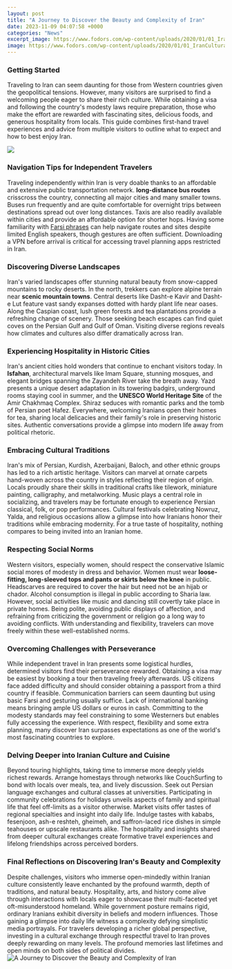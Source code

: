 ```yaml
---
layout: post
title: "A Journey to Discover the Beauty and Complexity of Iran"
date: 2023-11-09 04:07:58 +0000
categories: "News"
excerpt_image: https://www.fodors.com/wp-content/uploads/2020/01/01_IranCulturalSites__Persepolis_shutterstock_1298384713-1600x1067.jpg
image: https://www.fodors.com/wp-content/uploads/2020/01/01_IranCulturalSites__Persepolis_shutterstock_1298384713-1600x1067.jpg
---
```


### Getting Started
Traveling to Iran can seem daunting for those from Western countries given the geopolitical tensions. However, many visitors are surprised to find a welcoming people eager to share their rich culture. While obtaining a visa and following the country's modesty laws require preparation, those who make the effort are rewarded with fascinating sites, delicious foods, and generous hospitality from locals. This guide combines first-hand travel experiences and advice from multiple visitors to outline what to expect and how to best enjoy Iran.

![](https://www.fodors.com/wp-content/uploads/2020/01/04_IranCulturalSites__Yazd_shutterstock_1440363590-1600x1067.jpg)
### Navigation Tips for Independent Travelers 
Traveling independently within Iran is very doable thanks to an affordable and extensive public transportation network. **long-distance bus routes** crisscross the country, connecting all major cities and many smaller towns. Buses run frequently and are quite comfortable for overnight trips between destinations spread out over long distances. Taxis are also readily available within cities and provide an affordable option for shorter hops. Having some familiarity with [Farsi phrases](https://thetopnews.github.io/A-Guide-to-Redeeming-Nintendo-eShop-Gift-Cards/) can help navigate routes and sites despite limited English speakers, though gestures are often sufficient. Downloading a VPN before arrival is critical for accessing travel planning apps restricted in Iran.
### Discovering Diverse Landscapes
Iran's varied landscapes offer stunning natural beauty from snow-capped mountains to rocky deserts. In the north, trekkers can explore alpine terrain near **scenic mountain towns**. Central deserts like Dasht-e Kavir and Dasht-e Lut feature vast sandy expanses dotted with hardy plant life near oases. Along the Caspian coast, lush green forests and tea plantations provide a refreshing change of scenery. Those seeking beach escapes can find quiet coves on the Persian Gulf and Gulf of Oman. Visiting diverse regions reveals how climates and cultures also differ dramatically across Iran.
### Experiencing Hospitality in Historic Cities
Iran's ancient cities hold wonders that continue to enchant visitors today. In **Isfahan**, architectural marvels like Imam Square, stunning mosques, and elegant bridges spanning the Zayandeh River take the breath away. Yazd presents a unique desert adaptation in its towering badgirs, underground rooms staying cool in summer, and the **UNESCO World Heritage Site** of the Amir Chakhmaq Complex. Shiraz seduces with romantic parks and the tomb of Persian poet Hafez. Everywhere, welcoming Iranians open their homes for tea, sharing local delicacies and their family's role in preserving historic sites. Authentic conversations provide a glimpse into modern life away from political rhetoric.
### Embracing Cultural Traditions
Iran's mix of Persian, Kurdish, Azerbaijani, Baloch, and other ethnic groups has led to a rich artistic heritage. Visitors can marvel at ornate carpets hand-woven across the country in styles reflecting their region of origin. Locals proudly share their skills in traditional crafts like tilework, miniature painting, calligraphy, and metalworking. Music plays a central role in socializing, and travelers may be fortunate enough to experience Persian classical, folk, or pop performances. Cultural festivals celebrating Nowruz, Yalda, and religious occasions allow a glimpse into how Iranians honor their traditions while embracing modernity. For a true taste of hospitality, nothing compares to being invited into an Iranian home.
### Respecting Social Norms
Western visitors, especially women, should respect the conservative Islamic social mores of modesty in dress and behavior. Women must wear **loose-fitting, long-sleeved tops and pants or skirts below the knee** in public. Headscarves are required to cover the hair but need not be an hijab or chador. Alcohol consumption is illegal in public according to Sharia law. However, social activities like music and dancing still covertly take place in private homes. Being polite, avoiding public displays of affection, and refraining from criticizing the government or religion go a long way to avoiding conflicts. With understanding and flexibility, travelers can move freely within these well-established norms.
### Overcoming Challenges with Perseverance
While independent travel in Iran presents some logistical hurdles, determined visitors find their perseverance rewarded. Obtaining a visa may be easiest by booking a tour then traveling freely afterwards. US citizens face added difficulty and should consider obtaining a passport from a third country if feasible. Communication barriers can seem daunting but using basic Farsi and gesturing usually suffice. Lack of international banking means bringing ample US dollars or euros in cash. Committing to the modesty standards may feel constraining to some Westerners but enables fully accessing the experience. With respect, flexibility and some extra planning, many discover Iran surpasses expectations as one of the world's most fascinating countries to explore.
### Delving Deeper into Iranian Culture and Cuisine  
Beyond touring highlights, taking time to immerse more deeply yields richest rewards. Arrange homestays through networks like CouchSurfing to bond with locals over meals, tea, and lively discussion. Seek out Persian language exchanges and cultural classes at universities. Participating in community celebrations for holidays unveils aspects of family and spiritual life that feel off-limits as a visitor otherwise. Market visits offer tastes of regional specialties and insight into daily life. Indulge tastes with kababs, fesenjoon, ash-e reshteh, gheimeh, and saffron-laced rice dishes in simple teahouses or upscale restaurants alike. The hospitality and insights shared from deeper cultural exchanges create formative travel experiences and lifelong friendships across perceived borders.
### Final Reflections on Discovering Iran's Beauty and Complexity 
Despite challenges, visitors who immerse open-mindedly within Iranian culture consistently leave enchanted by the profound warmth, depth of traditions, and natural beauty. Hospitality, arts, and history come alive through interactions with locals eager to showcase their multi-faceted yet oft-misunderstood homeland. While government posture remains rigid, ordinary Iranians exhibit diversity in beliefs and modern influences. Those gaining a glimpse into daily life witness a complexity defying simplistic media portrayals. For travelers developing a richer global perspective, investing in a cultural exchange through respectful travel to Iran proves deeply rewarding on many levels. The profound memories last lifetimes and open minds on both sides of political divides.
![A Journey to Discover the Beauty and Complexity of Iran](https://www.fodors.com/wp-content/uploads/2020/01/01_IranCulturalSites__Persepolis_shutterstock_1298384713-1600x1067.jpg)